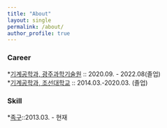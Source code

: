 ```yaml
---
title: "About"
layout: single
permalink: /about/
author_profile: true
---
```

<script type="text/x-mathjax-config">
MathJax.Hub.Config({tex2jax: {inlineMath: [['$','$'], ['\\(','\\)']]}});
</script>
<script type="text/javascript" src="https://cdn.mathjax.org/mathjax/latest/MathJax.js?config=TeX-MML-AM_CHTML">
</script>

### Career

*[기계공학과, 광주과학기술원](www.gist.ac.kr) :: 2020.09. - 2022.08(졸업)<br>
*[기계공학과, 조선대학교](www.chosun.ac.kr) :: 2014.03.-2020.03. (졸업)


### Skill

*[족구](www.jokgu.or.kr)::2013.03. - 현재
